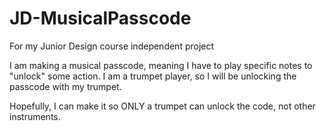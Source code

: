 # JD-MusicalPasscode
For my Junior Design course independent project

I am making a musical passcode, meaning I have to play specific notes to "unlock" some action.
I am a trumpet player, so I will be unlocking the passcode with my trumpet.

Hopefully, I can make it so ONLY a trumpet can unlock the code, not other instruments.
